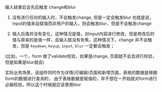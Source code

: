 输入结束后会先后触发 change和blur

1. 没有进行任何的输入时，不会触发change, 但是一定会触发blur
也就是说，input的值来自赋值而非用户的输入，则会触发blur，但是不会触发change

2. 输入后值并没有变化，这种情况是值，对input内容进行修改，但是修改后的值与原来的是值一样，且输入框没有失焦，这种情况下，change 并不会触发，但是 `keydown`, `keyup`, `input`, `blur` 一定都会触发；



(比如，一个，form 做了validate校验，如果是change, 页面就不会去进行校验，但是如果是blur就会)

实际业务场景，该组件同时作为详情(可编辑)页面和新增页面，表格的数据是根据form的数据进行查询的，
由于表格数据是赋值的，并不想在一开始就对form进行必输校验，所以这个时候就应该使用blur